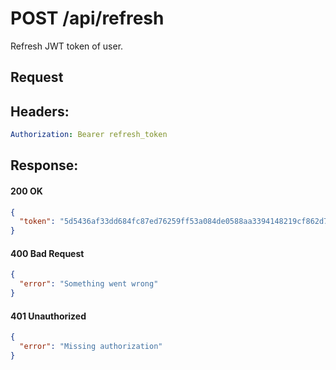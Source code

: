 # POST /api/refresh

Refresh JWT token of user.

## Request 

## Headers:
```yaml
Authorization: Bearer refresh_token
```

## Response:

#### 200 OK
```json
{
  "token": "5d5436af33dd684fc87ed76259ff53a084de0588aa3394148219cf862d7c61ab"
}
```

#### 400 Bad Request
```json
{
  "error": "Something went wrong"
}
```

#### 401 Unauthorized
```json
{
  "error": "Missing authorization"
}
```
